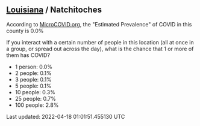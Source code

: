 
## [Louisiana](/united-states/louisiana) / Natchitoches

According to [MicroCOVID.org](http://microcovid.org),
the "Estimated Prevalence" of COVID in this county is 0.0%

If you interact with a certain number of people in this location
(all at once in a group, or spread out across the day), what is the chance that
1 or more of them has COVID?

- 1 person: 0.0%
- 2 people: 0.1%
- 3 people: 0.1%
- 5 people: 0.1%
- 10 people: 0.3%
- 25 people: 0.7%
- 100 people: 2.8%

Last updated: 2022-04-18 01:01:51.455130 UTC
